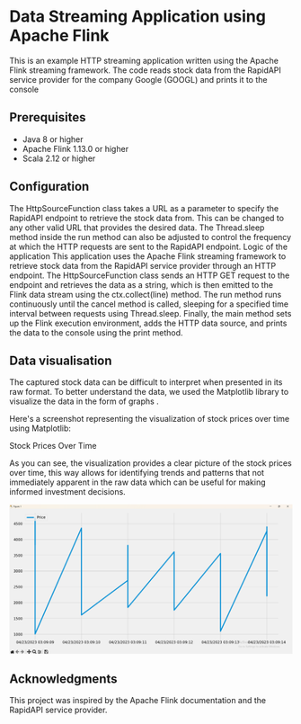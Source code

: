 # Data Streaming Application using Apache Flink
This is an example  HTTP streaming application written using the Apache Flink streaming framework. The code reads stock data from the RapidAPI service provider for the company Google (GOOGL) and prints it to the console
## Prerequisites
- Java 8 or higher
- Apache Flink 1.13.0 or higher
- Scala 2.12 or higher
## Configuration
The HttpSourceFunction class takes a URL as a parameter to specify the RapidAPI endpoint to retrieve the stock data from. This can be changed to any other valid URL that provides the desired data.
The Thread.sleep method inside the run method can also be adjusted to control the frequency at which the HTTP requests are sent to the RapidAPI endpoint.
Logic of the application 
This application uses the Apache Flink streaming framework to retrieve stock data from the RapidAPI service provider through an HTTP endpoint. The HttpSourceFunction class sends an HTTP GET request to the endpoint and retrieves the data as a string, which is then emitted to the Flink data stream using the ctx.collect(line) method. The run method runs continuously until the cancel method is called, sleeping for a specified time interval between requests using Thread.sleep. Finally, the main method sets up the Flink execution environment, adds the HTTP data source, and prints the data to the console using the print method.
## Data visualisation
The captured stock data can be difficult to interpret when presented in its raw format. To better understand the data, we used the Matplotlib library to visualize the data in the form of graphs .

Here's a screenshot representing the visualization of stock prices over time using Matplotlib:

Stock Prices Over Time

As you can see, the visualization provides a clear picture of the stock prices over time, this way allows for identifying trends and patterns that not immediately apparent in the raw data which can be useful for making informed investment decisions.

 ![App Screenshot](https://github.com/bileldhambri/Project-Data-Streaming/blob/main/Screenshot/capture1.png?raw=true)
 
## Acknowledgments
This project was inspired by the Apache Flink documentation and the RapidAPI service provider.
